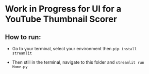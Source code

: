 # Work in Progress for UI for a YouTube Thumbnail Scorer

## How to run:

- Go to your terminal, select your environment then `pip install streamlit`

- Then still in the terminal, navigate to this folder and `streamlit run Home.py`